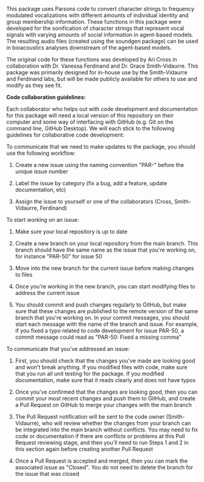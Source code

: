 This package uses Parsons code to convert character strings to frequency modulated vocalizations with different amounts of individual identity and group membership information. These functions in this package were developed for the sonification of character strings that represent vocal signals with varying amounts of social information in agent-based models. The resulting audio files (created using the soundgen package) can be used in bioacoustics analyses downstream of the agent-based models.

The original code for these functions was developed by Ari Cross in collaboration with Dr. Vanessa Ferdinand and Dr. Grace Smith-Vidaurre. This package was primarily designed for in-house use by the Smith-Vidaurre and Ferdinand labs, but will be made publicly available for others to use and modify as they see fit.

**Code collaboration guidelines:**

Each collaborator who helps out with code development and documentation for this package will need a local version of this repository on their computer and some way of interfacing with GitHub (e.g. Git on the command line, GitHub Desktop). We will each stick to the following guidelines for collaborative code development:

To communicate that we need to make updates to the package, you should use the following workflow:

  1. Create a new issue using the naming convention "PAR-" before the unique issue number

  2. Label the issue by category (fix a bug, add a feature, update documentation, etc)

  3. Assign the issue to yourself or one of the collaborators (Cross, Smith-Vidaurre, Ferdinand)


To start working on an issue:

  1. Make sure your local repository is up to date

  2. Create a new branch on your local repository from the main branch. This branch should have the same name as the issue that you're working on, for instance "PAR-50" for issue 50

  3. Move into the new branch for the current issue before making changes to files

  4. Once you're working in the new branch, you can start modifying files to address the current issue

  5. You should commit and push changes regularly to GitHub, but make sure that these changes are published to the remote version of the same branch that you're working on. In your commit messages, you should start each message with the name of the branch and issue. For example, if you fixed a typo related to code development for issue PAR-50, a commit message could read as "PAR-50: Fixed a missing comma"


To communicate that you've addressed an issue:

  1. First, you should check that the changes you've made are looking good and won't break anything. If you modified files with code, make sure that you run all unit testing for the package. If you modified documentation, make sure that it reads clearly and does not have typos

  2. Once you've confirmed that the changes are looking good, then you can commit your most recent changes and push them to GitHub, and create a Pull Request on GitHub to merge your changes with the main branch

  3. The Pull Request notification will be sent to the code owner (Smith-Vidaurre), who will review whether the changes from your branch can be integrated into the main branch without conflicts. You may need to fix code or documentation if there are conflicts or problems at this Pull Request reviewing stage, and then you'll need to run Steps 1 and 2 in this section again before creating another Pull Request

  4. Once a Pull Request is accepted and merged, then you can mark the associated issue as "Closed". You do not need to delete the branch for the issue that was closed
